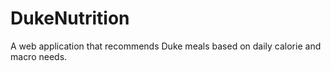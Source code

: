 # DukeNutrition
A web application that recommends Duke meals based on daily calorie and macro needs.
